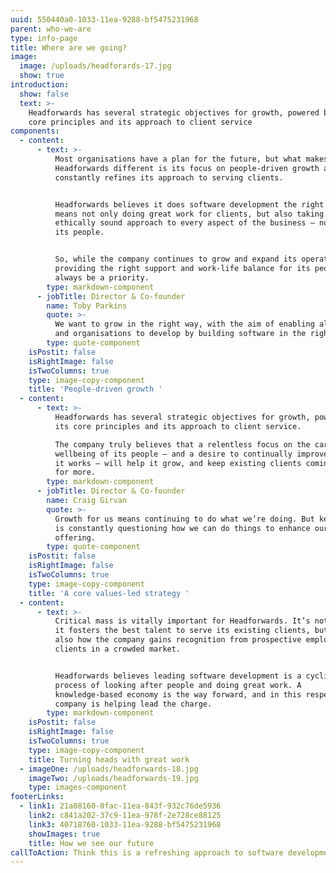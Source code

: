 ```yaml
---
uuid: 550440a0-1033-11ea-9288-bf5475231968
parent: who-we-are
type: info-page
title: Where are we going?
image:
  image: /uploads/headforards-17.jpg
  show: true
introduction:
  show: false
  text: >-
    Headforwards has several strategic objectives for growth, powered by its
    core principles and its approach to client service
components:
  - content:
      - text: >-
          Most organisations have a plan for the future, but what makes
          Headforwards different is its focus on people-driven growth and how it
          constantly refines its approach to serving clients. 


          Headforwards believes it does software development the right way. This
          means not only doing great work for clients, but also taking an
          ethically sound approach to every aspect of the business – not least
          its people. 


          So, while the company continues to grow and expand its operations,
          providing the right support and work-life balance for its people will
          always be a priority.
        type: markdown-component
      - jobTitle: Director & Co-founder
        name: Toby Parkins
        quote: >-
          We want to grow in the right way, with the aim of enabling all people
          and organisations to develop by building software in the right way.
        type: quote-component
    isPostit: false
    isRightImage: false
    isTwoColumns: true
    type: image-copy-component
    title: 'People-driven growth '
  - content:
      - text: >-
          Headforwards has several strategic objectives for growth, powered by
          its core principles and its approach to client service.

          The company truly believes that a relentless focus on the careers and
          wellbeing of its people – and a desire to continually improve the way
          it works – will help it grow, and keep existing clients coming back
          for more.
        type: markdown-component
      - jobTitle: Director & Co-founder
        name: Craig Girvan
        quote: >-
          Growth for us means continuing to do what we’re doing. But key to this
          is constantly questioning how we can do things to enhance our
          offering.
        type: quote-component
    isPostit: false
    isRightImage: false
    isTwoColumns: true
    type: image-copy-component
    title: 'A core values-led strategy '
  - content:
      - text: >-
          Critical mass is vitally important for Headforwards. It’s not only how
          it fosters the best talent to serve its existing clients, but it’s
          also how the company gains recognition from prospective employees and
          clients in a crowded market. 


          Headforwards believes leading software development is a cyclical
          process of looking after people and doing great work. A
          knowledge-based economy is the way forward, and in this respect the
          company is helping lead the charge.
        type: markdown-component
    isPostit: false
    isRightImage: false
    isTwoColumns: true
    type: image-copy-component
    title: Turning heads with great work
  - imageOne: /uploads/headforwards-18.jpg
    imageTwo: /uploads/headforwards-19.jpg
    type: images-component
footerLinks:
  - link1: 21a08160-0fac-11ea-843f-932c76de5936
    link2: c841a202-37c9-11ea-978f-2e728ce88125
    link3: 40718760-1033-11ea-9288-bf5475231968
    showImages: true
    title: How we see our future
callToAction: Think this is a refreshing approach to software development?
---
```


